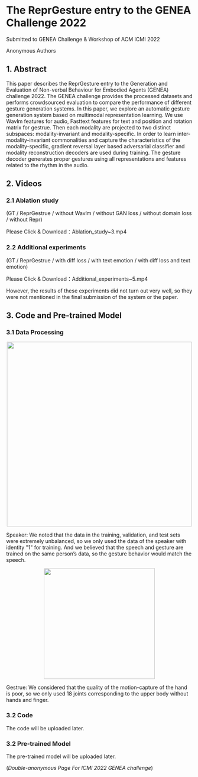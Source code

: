 # The ReprGesture entry to the GENEA Challenge 2022

Submitted to GENEA Challenge & Workshop of ACM ICMI 2022

Anonymous Authors

## 1. Abstract

This paper describes the ReprGesture entry to the Generation and Evaluation of Non-verbal Behaviour for Embodied Agents (GENEA) challenge 2022. The GENEA challenge provides the processed datasets and performs crowdsourced evaluation to compare the performance of different gesture generation systems. In this paper, we explore an automatic gesture generation system based on multimodal representation learning. We use Wavlm features for audio, Fasttext features for text and position and rotation matrix for gestrue. Then each modality are projected to two distinct subspaces: modality-invariant and modality-specific. In order to learn inter-modality-invariant commonalities and capture the characteristics of the modality-specific, gradient reversal layer based adversarial classifier and modality reconstruction decoders are used during training. The gesture decoder generates proper gestures using all representations and features related to the rhythm in the audio. 

## 2. Videos

### 2.1 Ablation study

(GT / ReprGestrue / without Wavlm / without GAN loss / without domain loss / without Repr)

Please Click & Download：Ablation_study~3.mp4

### 2.2 Additional experiments

(GT / ReprGestrue / with diff loss / with text emotion / with diff loss and text emotion)

Please Click & Download：Additional_experiments~5.mp4

However, the results of these experiments did not turn out very well, so they were not mentioned in the final submission of the system or the paper.

## 3. Code and Pre-trained Model

### 3.1 Data Processing

<div align=center>
<img src="https://user-images.githubusercontent.com/37477030/180232909-cc325614-95dc-41f3-82cc-bc0cf1de20dc.png" width="500px">
</div>

<!---
![image](https://user-images.githubusercontent.com/37477030/180232909-cc325614-95dc-41f3-82cc-bc0cf1de20dc.png)
--->

Speaker: We noted that the data in the training, validation, and test sets were extremely unbalanced, so we only used the data of the speaker with identity "1" for training. And we believed that the speech and gesture are trained on the same person’s data, so the gesture behavior would match the speech.

<div align=center>
<img src="https://user-images.githubusercontent.com/37477030/180236015-11316fe1-025c-4fca-8b6a-a0dbab7e5d51.png" width="300px">
</div>

<!---
![screenshot_on_val_2022_v1_000](https://user-images.githubusercontent.com/37477030/180236015-11316fe1-025c-4fca-8b6a-a0dbab7e5d51.png)
--->

Gestrue: We considered that the quality of the motion-capture of the hand is poor, so we only used 18 joints corresponding to the upper body without hands and finger.

### 3.2 Code

The code will be uploaded later.

### 3.2 Pre-trained Model

The pre-trained model will be uploaded later.

(_Double-anonymous Page For ICMI 2022 GENEA challenge_)
